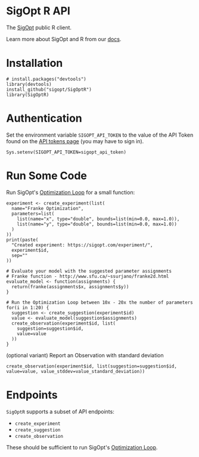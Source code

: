 # SigOpt R API
The [SigOpt](https://sigopt.com) public R client.

Learn more about SigOpt and R from our [docs](https://sigopt.com/docs/overview/r).

# Installation

```
# install.packages("devtools")
library(devtools)
install_github("sigopt/SigOptR")
library(SigOptR)
```

# Authentication

Set the environment variable `SIGOPT_API_TOKEN` to the value of the API Token found on the [API tokens page](https://sigopt.com/tokens) (you may have to sign in).

```
Sys.setenv(SIGOPT_API_TOKEN=sigopt_api_token)
```

# Run Some Code
Run SigOpt's [Optimization Loop](https://sigopt.com/docs/overview/optimization) for a small function:
```
experiment <- create_experiment(list(
  name="Franke Optimization",
  parameters=list(
    list(name="x", type="double", bounds=list(min=0.0, max=1.0)),
    list(name="y", type="double", bounds=list(min=0.0, max=1.0))
  )
))
print(paste(
  "Created experiment: https://sigopt.com/experiment/",
  experiment$id,
  sep=""
))

# Evaluate your model with the suggested parameter assignments
# Franke function - http://www.sfu.ca/~ssurjano/franke2d.html
evaluate_model <- function(assignments) {
  return(franke(assignments$x, assignments$y))
}

# Run the Optimization Loop between 10x - 20x the number of parameters
for(i in 1:20) {
  suggestion <- create_suggestion(experiment$id)
  value <- evaluate_model(suggestion$assignments)
  create_observation(experiment$id, list(
    suggestion=suggestion$id,
    value=value
  ))
}
```

(optional variant) Report an Observation with standard deviation
```
create_observation(experiment$id, list(suggestion=suggestion$id, value=value, value_stddev=value_standard_deviation))
```

# Endpoints

`SigOptR` supports a subset of API endpoints:
 - `create_experiment`
 - `create_suggestion`
 - `create_observation`

These should be sufficient to run SigOpt's [Optimization Loop](https://sigopt.com/docs/overview/optimization).
